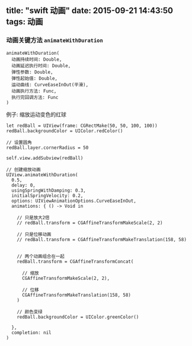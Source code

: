 title: "swift 动画"
date: 2015-09-21 14:43:50
tags: 动画
---
### 动画关键方法 <code>animateWithDuration</code>
    
    animateWithDuration(
      动画持续时间: Double,
      动画延迟执行时间: Double,
      弹性参数: Double,
      弹性起始值: Double,
      运动曲线: CurveEaseInOut(平滑),
      动画执行方法: Func,
      执行完回调方法: Func
    )


例子: 缩放运动变色的红球
  
    let redBall = UIView(frame: CGRectMake(50, 50, 100, 100))
    redBall.backgroundColor = UIColor.redColor()
    
    // 设置圆角
    redBall.layer.cornerRadius = 50
    
    self.view.addSubview(redBall)
    
    // 创建缩放动画
    UIView.animateWithDuration(
      0.5, 
      delay: 0,
      usingSpringWithDamping: 0.3,
      initialSpringVelocity: 0.2, 
      options: UIViewAnimationOptions.CurveEaseInOut, 
      animations: { () -> Void in
      
        // 只是放大2倍
        // redBall.transform = CGAffineTransformMakeScale(2, 2)
        
        // 只是位移动画
        // redBall.transform = CGAffineTransformMakeTranslation(158, 58)
        
        
        // 两个动画组合在一起
        redBall.transform = CGAffineTransformConcat(

          // 缩放
          CGAffineTransformMakeScale(2, 2), 

          // 位移
          CGAffineTransformMakeTranslation(158, 58)
        )
        
        // 颜色变绿
        redBall.backgroundColor = UIColor.greenColor()
      
      }, 
      completion: nil
    )